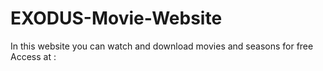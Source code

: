 # EXODUS-Movie-Website
In this website you can watch and download movies and seasons for free
Access at : 

